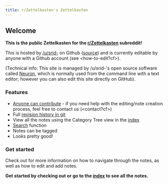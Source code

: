 ```yaml
---
title: r/Zettelkasten's Zettelkasten
---
```


## Welcome
**This is the public Zettelkasten for the [r/Zettelkasten](https://reddit.com/r/Zettelkasten/) subreddit!**

This <zettelkasten> is hosted by [/u/srid-](https://www.reddit.com/user/srid-) on Github ([source](https://github.com/srid/reddit.zettel.page)) and is currently editable by anyone with a Github account (see <how-to-edit?cf>). 

(Technical info: This site is managed by /u/srid-'s open source software called [Neuron](https://neuron.zettel.page/), which is normally used from the command line with a text editor; however you can also edit this site directly on GitHub).

### Features
* [Anyone can contribute](https://github.com/srid/reddit.zettel.page/edit/master/index.md) - if you need help with the editing/note creation process, feel free to contact us (<contact?cf>)
* Full [revision history in git](https://github.com/srid/reddit.zettel.page/commits/master)
* View all the notes using the Category Tree view in the [index](z-index.html)
* [Search](search.html) function
* Notes can be tagged
* Looks pretty good!

### Get started

Check out <how-to-use> for more information on how to navigate through the notes, as well as how to edit and add notes.

**Get started by checking out <zettelkasten> or go to the [index](https://reddit.zettel.page/z-index.html) to see all the notes.**
